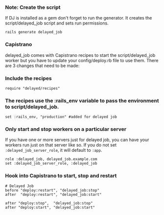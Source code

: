 ### Note: Create the script

If DJ is installed as a gem don't forget to run the generator. It creates the script/delayed_job script and sets run permissions.

    rails generate delayed_job

### Capistrano

delayed_job comes with Capistrano recipes to start the script/delayed_job worker but you have to update your config/deploy.rb file to use them. There are 3 changes that need to be made:

### Include the recipes  

    require "delayed/recipes"  

### The recipes use the :rails_env variable to pass the environment to script/delayed_job.   
    set :rails_env, "production" #added for delayed job  

### Only start and stop workers on a particular server

If you have one or more servers just for delayed job, you can have your workers run just on that server like so. If you do not set `:delayed_job_server_role`, it will default to `:app`.

    role :delayed_job, delayed_job.example.com
    set :delayed_job_server_role, :delayed_job

### Hook into Capistrano to start, stop and restart  

    # Delayed Job  
    before "deploy:restart", "delayed_job:stop"
    after  "deploy:restart", "delayed_job:start"

    after "deploy:stop",  "delayed_job:stop"
    after "deploy:start", "delayed_job:start"
